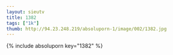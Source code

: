 ```yaml
--- 
layout: sieutv
title: 1382
tags: ["1k"]
thumb: http://94.23.248.219/absoluporn-1/image/002/1382.jpg
---
```

{% include absoluporn key="1382" %} 
